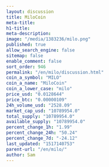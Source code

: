 ```yaml
---
layout: discussion
title: MiloCoin
meta-title: 
h1-title: 
meta-description: 
image: "/media/1383236/milo.png"
published: true
allow_search_engine: false
sitemap: false
enable_comment: false
sort_order: 946
permalink: "/en/milo/discussion.html"
coin_a_symbol: "MILO"
coin_a_name: "MiloCoin"
coin_a_lower_case: "milo"
price_usd: "0.0128644"
price_btc: "0.00000109"
24h_volume_usd: "2528.09"
market_cap_usd: "10789954.0"
total_supply: "10789954.0"
available_supply: "10789954.0"
percent_change_1h: "1.99"
percent_change_24h: "50.24"
percent_change_7d: "-24.12"
last_updated: "1517140753"
parent-url: "/en/milo/"
author: Sam
---
```



